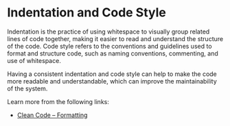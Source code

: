# Indentation and Code Style

Indentation is the practice of using whitespace to visually group related lines of code together, making it easier to read and understand the structure of the code. Code style refers to the conventions and guidelines used to format and structure code, such as naming conventions, commenting, and use of whitespace.

Having a consistent indentation and code style can help to make the code more readable and understandable, which can improve the maintainability of the system.

Learn more from the following links:

- [Clean Code – Formatting](https://www.baeldung.com/cs/clean-code-formatting)
